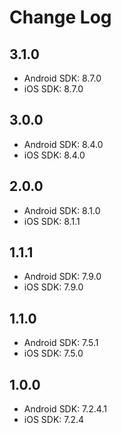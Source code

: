 # Change Log

## 3.1.0

- Android SDK: 8.7.0
- iOS SDK: 8.7.0

## 3.0.0

- Android SDK: 8.4.0
- iOS SDK: 8.4.0

## 2.0.0

- Android SDK: 8.1.0
- iOS SDK: 8.1.1

## 1.1.1

- Android SDK: 7.9.0
- iOS SDK: 7.9.0

## 1.1.0

- Android SDK: 7.5.1
- iOS SDK: 7.5.0

## 1.0.0

- Android SDK: 7.2.4.1
- iOS SDK: 7.2.4
